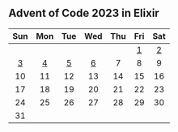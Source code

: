 Advent of Code 2023 in Elixir
-----------------------------

|Sun|Mon|Tue|Wed|Thu|Fri|Sat|
|:-:|:-:|:-:|:-:|:-:|:-:|:-:|
||||||[1](./lib/advent_of_code/day1.ex)|[2](./lib/advent_of_code/day2.ex)
[3](./lib/advent_of_code/day3.ex)|[4](./lib/advent_of_code/day4.ex)|[5](./lib/advent_of_code/day5.ex)|[6](./lib/advent_of_code/day6.ex)|7|8|9|
|10|11|12|13|14|15|16|
|17|18|19|20|21|22|23|
|24|25|26|27|28|29|30|
|31|||||||

